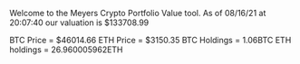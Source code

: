 Welcome to the Meyers Crypto Portfolio Value tool. 
As of 08/16/21 at 20:07:40 our valuation is $133708.99 

BTC Price = $46014.66
 ETH Price = $3150.35
BTC Holdings = 1.06BTC
 ETH holdings = 26.960005962ETH 

